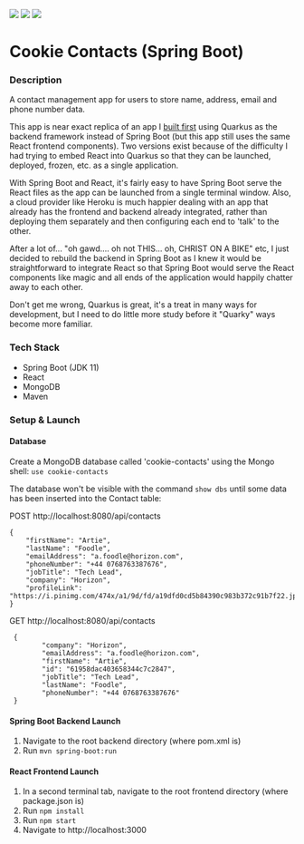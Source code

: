 ![](https://github.com/Lylio/image-repo/blob/master/logos/spring-boot.png?raw=true)
![](https://github.com/Lylio/image-repo/blob/master/logos/react.png?raw=true)
![](https://github.com/Lylio/image-repo/blob/master/logos/mongodb.png?raw=true)

# Cookie Contacts (Spring Boot)

### Description
A contact management app for users to store name, address, email and phone number data.

This app is near exact replica of an app I [built first](https://github.com/Lylio/cookie-contacts-quarkus) using Quarkus as the backend framework instead of Spring Boot (but this app still uses
the same React frontend components). Two versions exist because of the difficulty I had
trying to embed React into Quarkus so that they can be launched, deployed, frozen, etc. as a single application. 

With Spring Boot and React, it's fairly easy to have Spring Boot serve the React files as the app can be launched from a single terminal window. Also, a cloud provider
like Heroku is much happier dealing with an app that already has the frontend and backend already integrated, rather than deploying them separately and
then configuring each end to 'talk' to the other.

After a lot of... "oh gawd.... oh not THIS... oh, CHRIST ON A BIKE" etc, I just decided to rebuild the backend in Spring Boot as I knew it would be straightforward to integrate React
so that Spring Boot would serve the React components like magic and all ends of the application would happily chatter away to
each other.

Don't get me wrong, Quarkus is great, it's a treat in many ways for development, but I need to do little more study before it "Quarky" ways become more familiar.

### Tech Stack
- Spring Boot (JDK 11)
- React
- MongoDB
- Maven

### Setup & Launch

#### Database
Create a MongoDB database called 'cookie-contacts' using the Mongo shell:
`use cookie-contacts`

The database won't be visible with the command `show dbs` until some data has been inserted
into the Contact table:

POST http://localhost:8080/api/contacts
```
{
    "firstName": "Artie",
    "lastName": "Foodle",
    "emailAddress": "a.foodle@horizon.com",
    "phoneNumber": "+44 0768763387676",
    "jobTitle": "Tech Lead",
    "company": "Horizon",
    "profileLink": "https://i.pinimg.com/474x/a1/9d/fd/a19dfd0cd5b84390c983b372c91b7f22.jpg"
}
```

GET http://localhost:8080/api/contacts
```
 {
        "company": "Horizon",
        "emailAddress": "a.foodle@horizon.com",
        "firstName": "Artie",
        "id": "61958dac403658344c7c2847",
        "jobTitle": "Tech Lead",
        "lastName": "Foodle",
        "phoneNumber": "+44 0768763387676"
 }
```

#### Spring Boot Backend Launch
1. Navigate to the root backend directory (where pom.xml is)
2. Run `mvn spring-boot:run`

#### React Frontend Launch
1. In a second terminal tab, navigate to the root frontend directory (where package.json is)
2. Run `npm install`
3. Run `npm start`
4. Navigate to http://localhost:3000




